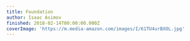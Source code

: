 ```yaml
---
title: Foundation
author: Isaac Asimov
finished: 2018-02-14T00:00:00.000Z
coverImage: 'https://m.media-amazon.com/images/I/61TU4urBXOL.jpg'
---
```

